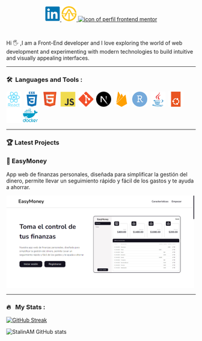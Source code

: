 <div align="center">
  <a href="https://www.linkedin.com/in/stalinam/" target="_blank">
    <img src="https://github.com/devicons/devicon/blob/master/icons/linkedin/linkedin-original.svg" title="linkedin" width="40" height="40" alt="LinkedIn Badge">
  </a>
  <a href="https://svam.netlify.app/" target="_blank">
    <img src="./images/logo1.png" width="40" height="40" alt="personal website">
  </a>
  <a href="https://www.frontendmentor.io/profile/StalinAM" target="_blank">
    <img src="https://www.frontendmentor.io/static/images/logo-mobile.svg" width="40" height="38" alt="icon of perfil frontend mentor">
  </a>
</div>
<p align="center">
  <img src="https://komarev.com/ghpvc/?username=StalinVA&style=flat-square&color=blue" alt=""/>
</p>
<p >Hi 🖐️ ,I am a Front-End developer and I love exploring the world of web development and experimenting with modern technologies to build intuitive and visually appealing interfaces.</p>

---

### 🛠 &nbsp;Languages and Tools :
<p>
  <img src="https://github.com/devicons/devicon/blob/master/icons/react/react-original-wordmark.svg" title="React" alt="React" width="40" height="40"/>&nbsp;
  <img src="https://github.com/devicons/devicon/blob/master/icons/css3/css3-plain-wordmark.svg"  title="CSS3" alt="CSS" width="40" height="40"/>&nbsp;
  <img src="https://github.com/devicons/devicon/blob/master/icons/html5/html5-original.svg" title="HTML5" alt="icon HTML" width="40" height="40"/>&nbsp;
  <img src="https://github.com/devicons/devicon/blob/master/icons/javascript/javascript-original.svg" title="JavaScript" alt="icon JavaScript" width="40" height="40"/>&nbsp;
  <img src="https://github.com/devicons/devicon/blob/master/icons/git/git-original.svg" title="Git" alt="icon Git" width="40" height="40"/>&nbsp;
  <img src="https://github.com/devicons/devicon/blob/master/icons/nextjs/nextjs-original.svg" title="Next" alt="icon Next" width="40" height="40"/>&nbsp;
  <img src="https://github.com/devicons/devicon/blob/master/icons/firebase/firebase-plain.svg" title="Firebase" alt="icon firebase" width="40" height="40"/>&nbsp;
  <img src="https://github.com/devicons/devicon/blob/master/icons/rstudio/rstudio-plain.svg" title="RStudio" alt="icon RStudio" width="40" height="40"/>&nbsp;
  <img src="https://github.com/devicons/devicon/blob/master/icons/java/java-original.svg" title="Java" alt="icon Java" width="40" height="40"/>&nbsp;
  <img src="https://github.com/devicons/devicon/blob/master/icons/ubuntu/ubuntu-plain.svg" title="Ubuntu" alt="icon Ubuntu" width="40" height="40"/>&nbsp;
  <img src="./images/astro.svg" alt="icon Astro" title="Astro" width="40" height="40"/>
  <img src="https://github.com/devicons/devicon/blob/master/icons/docker/docker-plain-wordmark.svg" alt="icon Docker" title="Astro" width="40" height="40"/>
</p>

---

### 🏆 Latest Projects
### 💸 EasyMoney

App web de finanzas personales, diseñada para simplificar la gestión del dinero, permite llevar un seguimiento rápido y fácil de los gastos y te ayuda a ahorrar.

<img width=500 src="https://github.com/StalinAM/easy-money-app/blob/master/public/easy-money.png"/>

---

### 🔥 &nbsp; My Stats :

[![GitHub Streak](http://github-readme-streak-stats.herokuapp.com?user=StalinAM&theme=dark&background=000000)](https://git.io/streak-stats)

![StalinAM GitHub stats](https://github-readme-stats-git-masterrstaa-rickstaa.vercel.app/api?username=StalinAM&show_icons=true&title_color=fff&icon_color=79ff97&text_color=9f9f9f&bg_color=000000)


